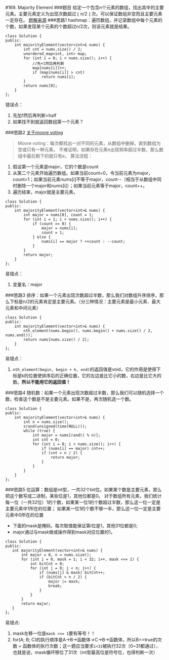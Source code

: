 #169. Majority Element
###题目
给定一个包含n个元素的数组，找出其中的主要元素。主要元素定义为出现次数超过 ⌊ n/2 ⌋ 次。可以保证数组非空而且主要元素一定存在。
[题解来源](https://discuss.leetcode.com/topic/17446/6-suggested-solutions-in-c-with-explanations)
###思路1
hashmap：遍历数组，并记录数组中每个元素的个数，如果发现某个元素的个数超过n/2次，则该元素就是结果。
```
class Solution {
public:
    int majorityElement(vector<int>& nums) {
        int cnt = nums.size() / 2;
        unordered_map<int, int> map;
        for (int i = 0; i < nums.size(); i++) {
            //先+1然后再判断
            map[nums[i]]++;
            if (map[nums[i]] > cnt)
                return nums[i];
        }
        return nums[0];
    }
};
```
错误点：
1. 先加1然后再判断>half
2. 如果找不到就返回数组第一个元素？

###思路2
[关于moore voting](http://blog.csdn.net/chfe007/article/details/42919017)
 > Moore voting：每次都找出一对不同的元素，从数组中删掉，直到数组为空或只有一种元素。 不难证明，如果存在元素e出现频率超过半数，那么数组中最后剩下的就只有e。
算法流程：
1. 假设第一个元素是major，它的个数是count
2. 从第二个元素开始遍历数组。如果当前count=0，令当前元素为major，count=1；如果当前元素nums[i]不等于major，count--（相当于从数组中同时删除一个major和nums[i]）；如果当前元素等于major，count++。
3. 遍历结束，major就是主要元素。
```
class Solution {
public:
    int majorityElement(vector<int>& nums) {
        int major = nums[0], count = 1;
        for (int i = 1; i < nums.size(); i++) {
            if (count == 0) {
                major = nums[i];
                count = 1;
            } else {
                nums[i] == major ? ++count : --count;
            }
        }
        return major;
    }
};
```

易错点：
1. 变量名：major

###思路3
排序：如果一个元素出现次数超过半数，那么我们对数组升序排序，那么下标是n/2的元素肯定是主要元素。（分三种情况：主要元素是最小元素、最大元素和中间元素）
```
class Solution {
public:
    int majorityElement(vector<int>& nums) {
        nth_element(nums.begin(), nums.begin() + nums.size() / 2, nums.end());
        return nums[nums.size() / 2];
    }
};
```

易错点：
1. `nth_element(begin, begin + k, end)`的返回值是void，它的作用是使得下标是k的位置使排序后的正确位置，它的左边是比它小的数，右边是比它大的数。**所以不能用它的返回值！**

###思路4
随机数：如果一个元素出现次数超过半数，那么我们可以随机选择一个数，检查这个数是不是主要元素。如果不是，再次随机选一个数。
```
class Solution {
public:
    int majorityElement(vector<int>& nums) {
        int n = nums.size();
        srand(unsigned(time(NULL)));
        while (true) {
            int major = nums[rand() % n)];
            int cnt = 0;
            for (int i = 0; i < nums.size(); i++) {
                if (nums[i] == major) cnt++;
                if (cnt > n / 2) {
                    return major;
                }
            }
        }
    }
};
```
###思路5
位运算：数组是int型，一共32个bit位。如果某个数是主要元素，那么把这个数写成二进制，某些位是1，其他位都是0。
对于数组所有元素，我们统计每一位（一共32位）1的个数，如果某一位1的个数超过半数，那么这一位一定是主要元素中1所在的位置；
如果某一位1的个数不够一半，那么这一位一定是主要元素中0所在的位置
 - 下面的mask是掩码，每次取值能保证第i位是1，其他31位都是0;
 - major通过与mask做或操作得到mask对应位置的1。
 ```
 class Solution {
public:
    int majorityElement(vector<int>& nums) {
        int major = 0, n = nums.size();
        for (int i = 0, mask = 1; i < 32; i++, mask <<= 1) {
            int bitCnt = 0;
            for (int j = 0; j < n; j++) {
                if (nums[j] & mask) bitCnt++;
                if (bitCnt > n / 2) {
                    major |= mask;
                    break;
                }
            }
        }
        return major;
    } 
};
 ```
 
 易错点:
 
 1. mask左移一位是`mask <<= 1`要有等号！！
 2. for(A; B; C)的执行顺序是A->B->函数体->C->B->函数体，所以B==true的次数 = 函数体的执行次数；这一题应当要求`i<32`被执行32次（0~31都通过），也就是说，mask循环移位了31次（int型最高位是符号位，也得判断一次）
 
